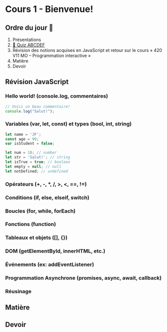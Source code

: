 # Cours 1 - Bienvenue!

## Ordre du jour 🍎

1. Présentations
1. [🧠 Quiz ABCDEF](https://google.com)
1. Révision des notions acquises en JavaScript et retour sur le cours « 420 V11 MO – Programmation interactive »
1. Matière
1. Devoir

## Révision JavaScript

### Hello world! (console.log, commentaires)

```js
// Voici un beau commentaire!
console.log("Salut!");
```
### Variables (var, let, const) et types (bool, int, string)

```js
let name = 'JF';
const age = 99;
var isStudent = false;
```

```js
let num = 10; // number
let str = 'Salut!'; // string
let isTrue = true; // boolean
let empty = null; // null
let notDefined; // undefined
```

### Opérateurs (+, -, *, /, >, <, ==, !=)
### Conditions (if, else, elseif, switch)
### Boucles (for, while, forEach)
### Fonctions (function)
### Tableaux et objets ([], {})
### DOM (getElementById, innerHTML, etc.)
### Événements (ex: addEventListener)
### Programmation Asynchrone (promises, async, await, callback)
### Réusinage

## Matière

## Devoir
